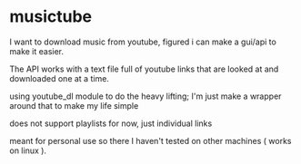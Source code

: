 # musictube

I want to download music from youtube, figured i can make a gui/api to make it easier.

The API works with a text file full of youtube links that are looked at and downloaded one at a time.

using youtube_dl module to do the heavy lifting; I'm just make a wrapper around that to make my life simple

does not support playlists for now, just individual links 

meant for personal use so there I haven't tested on other machines ( works on linux ).


